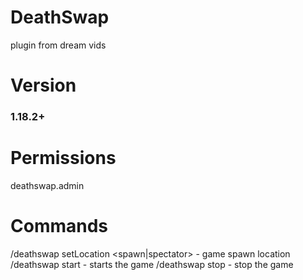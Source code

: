 # DeathSwap
plugin from dream vids

# Version
### 1.18.2+

# Permissions
  deathswap.admin
# Commands
  /deathswap setLocation <spawn|spectator> - game spawn location
  /deathswap start - starts the game
  /deathswap stop - stop the game
